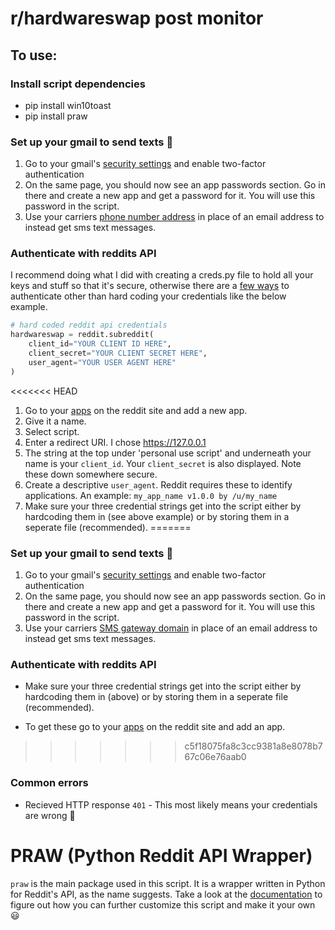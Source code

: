 # r/hardwareswap post monitor

## To use:

### Install script dependencies
* pip install win10toast
* pip install praw

### Set up your gmail to send texts :email:
1. Go to your gmail's [security settings]("https://myaccount.google.com/security") and enable two-factor authentication
1. On the same page, you should now see an app passwords section. Go in there and create a new app and get a password for it. You will use this password in the script.
1. Use your carriers [phone number address](https://www.digitaltrends.com/mobile/how-to-send-a-text-from-your-email-account/) in place of an email address to instead get sms text messages.

### Authenticate with reddits API
I recommend doing what I did with creating a creds.py file to hold all your keys and stuff so that it's secure, otherwise there are a [few ways](https://praw.readthedocs.io/en/latest/getting_started/configuration.html#configuration) to authenticate other than hard coding your credentials like the below example.
```python
# hard coded reddit api credentials
hardwareswap = reddit.subreddit(
    client_id="YOUR CLIENT ID HERE",
    client_secret="YOUR CLIENT SECRET HERE",
    user_agent="YOUR USER AGENT HERE"
)
```
<<<<<<< HEAD
1. Go to your [apps](https://reddit.com/prefs/apps) on the reddit site and add a new app.
1. Give it a name.
1. Select script.
1. Enter a redirect URI. I chose https://127.0.0.1
1. The string at the top under 'personal use script' and underneath your name is your `client_id`. Your `client_secret` is also displayed. Note these down somewhere secure.
1. Create a descriptive `user_agent`. Reddit requires these to identify applications. An example: `my_app_name v1.0.0 by /u/my_name`
1. Make sure your three credential strings get into the script either by hardcoding them in (see above example) or by storing them in a seperate file (recommended).
=======

### Set up your gmail to send texts :email:
1. Go to your gmail's [security settings]("https://myaccount.google.com/security") and enable two-factor authentication
1. On the same page, you should now see an app passwords section. Go in there and create a new app and get a password for it. You will use this password in the script.
1. Use your carriers [SMS gateway domain](https://www.digitaltrends.com/mobile/how-to-send-a-text-from-your-email-account/) in place of an email address to instead get sms text messages.

### Authenticate with reddits API
* Make sure your three credential strings get into the script either by hardcoding them in (above) or by storing them in a seperate file (recommended).

* To get these go to your [apps](https://reddit.com/prefs/apps) on the reddit site and add an app.
>>>>>>> c5f18075fa8c3cc9381a8e8078b767c06e76aab0

### Common errors
* Recieved HTTP response `401` - This most likely means your credentials are wrong :thinking:

# PRAW (Python Reddit API Wrapper)
`praw` is the main package used in this script. It is a wrapper written in Python for Reddit's API, as the name suggests.
Take a look at the [documentation](https://praw.readthedocs.io/en/latest/) to figure out how you can further customize this script and make it your own :smiley:
